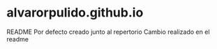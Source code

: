 # alvarorpulido.github.io
README Por defecto creado junto al repertorio
Cambio realizado en el readme